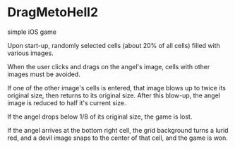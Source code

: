 # DragMetoHell2

simple iOS game

Upon start-up, randomly selected cells (about 20% of all cells) filled with various images.

When the user clicks and drags on the angel's image, cells with other images must be avoided.

If one of the other image's cells is entered, that image blows up to twice its original size, then returns to its original size. After this blow-up, the angel image is reduced to half it's current size.

If the angel drops below 1/8 of its original size, the game is lost.

If the angel arrives at the bottom right cell, the grid background turns a lurid red, and a devil image snaps to the center of that cell, and the game is won.
